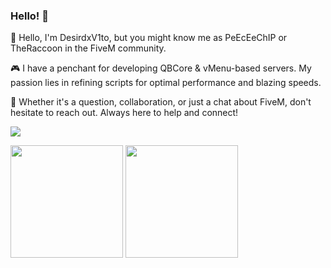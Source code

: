 ### Hello! 👋

👋 Hello, I'm DesirdxV1to, but you might know me as PeEcEeChIP or TheRaccoon in the FiveM community.

🎮 I have a penchant for developing QBCore & vMenu-based servers. My passion lies in refining scripts for optimal performance and blazing speeds.

🔧 Whether it's a question, collaboration, or just a chat about FiveM, don't hesitate to reach out. Always here to help and connect!

<img src="https://profile-counter.glitch.me/RaccoonWX/count.svg" />

<p float="left">
  <img src="https://github-readme-stats.vercel.app/api?username=RaccoonWX&show_icons=true&count_private=true&title_color=4f8cc9&text_color=9f9f9f&icon_color=4f8cc9&bg_color=181818" height="180">
  <img src="https://github-readme-stats.vercel.app/api/top-langs/?username=RaccoonWX&layout=compact&title_color=4f8cc9&text_color=9f9f9f&icon_color=4f8cc9&bg_color=181818" height="180">
</p>
